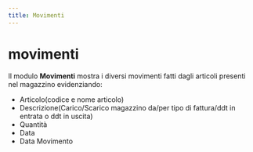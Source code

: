 ```yaml
---
title: Movimenti
---
```


# movimenti

Il modulo **Movimenti** mostra i diversi movimenti fatti dagli articoli presenti nel magazzino evidenziando:

* Articolo\(codice e nome articolo\)
* Descrizione\(Carico/Scarico magazzino da/per tipo di fattura/ddt in entrata o ddt in uscita\)
* Quantità
* Data
* Data Movimento

